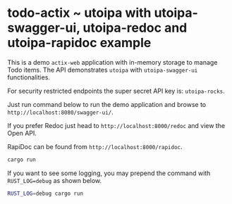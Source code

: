 # todo-actix ~ utoipa with utoipa-swagger-ui, utoipa-redoc and utoipa-rapidoc example

This is a demo `actix-web` application with in-memory storage to manage Todo items. The API
demonstrates `utoipa` with `utoipa-swagger-ui` functionalities.

For security restricted endpoints the super secret API key is: `utoipa-rocks`.

Just run command below to run the demo application and browse to `http://localhost:8080/swagger-ui/`.

If you prefer Redoc just head to `http://localhost:8000/redoc` and view the Open API.

RapiDoc can be found from `http://localhost:8000/rapidoc`.

```bash
cargo run
```

If you want to see some logging, you may prepend the command with `RUST_LOG=debug` as shown below.

```bash
RUST_LOG=debug cargo run
```
